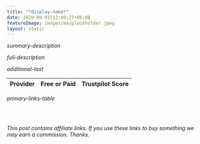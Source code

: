 ```yaml
---
title: "*display-name*"
date: 2020-09-01T12:49:27+06:00
featureImage: images/ma/placeholder.jpeg
layout: static
---
```


*summary-description*

*full-description*

*additional-text*

| Provider      | Free or Paid  |  Trustpilot Score  |
| :-----------          | :--------------:      |  :--------------:         |
*primary-links-table*  

<br/><br/>

*This post contains affiliate links. If you use these links to buy something we may
earn a commission. Thanks.*






